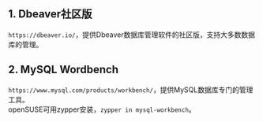 ## 1. Dbeaver社区版
`https://dbeaver.io/`，提供Dbeaver数据库管理软件的社区版，支持大多数数据库的管理。

## 2. MySQL Wordbench
`https://www.mysql.com/products/workbench/`，提供MySQL数据库专门的管理工具。  
openSUSE可用zypper安装，`zypper in mysql-workbench`。  
